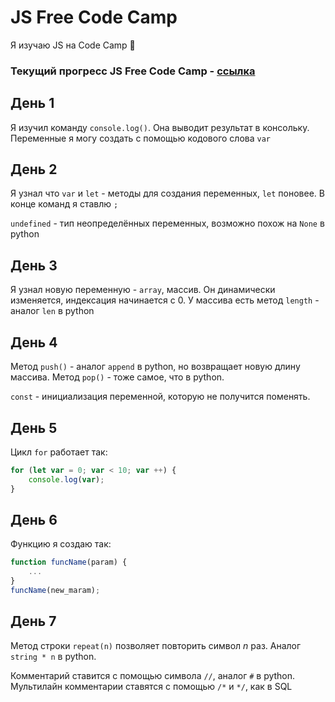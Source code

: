 # JS Free Code Camp 

Я изучаю JS на Code Camp 🤗

### Текущий прогресс JS Free Code Camp - [ссылка](https://www.freecodecamp.org/learn/javascript-algorithms-and-data-structures-v8/learn-introductory-javascript-by-building-a-pyramid-generator/step-18)

## День 1 
Я изучил команду `console.log()`. Она выводит результат в консольку. Переменные я могу создать с помощью кодового слова `var`

## День 2

Я узнал что `var` и `let` - методы для создания переменных, `let` поновее. В конце команд я ставлю `;`

`undefined` - тип неопределённых переменных, возможно похож на `None` в python 

## День 3

Я узнал новую переменную - `array`, массив. Он динамически изменяется, индексация начинается с $0$. У массива есть метод `length` - аналог `len` в python

## День 4

Метод `push()` - аналог `append` в python, но возвращает новую длину массива. Метод `pop()` - тоже самое, что в python. 

`const` - инициализация переменной, которую не получится поменять.

## День 5

Цикл `for` работает так:

```javascript
for (let var = 0; var < 10; var ++) {
    console.log(var);
}
```

## День 6

Функцию я создаю так:

```javascript
function funcName(param) {
    ...
}
funcName(new_maram);
```

## День 7

Метод строки `repeat(n)` позволяет повторить символ $n$ раз. Аналог `string * n` в python.

Комментарий ставится с помощью символа `//`, аналог `#` в python. Мультилайн комментарии ставятся с помощью `/*` и `*/`, как в SQL

